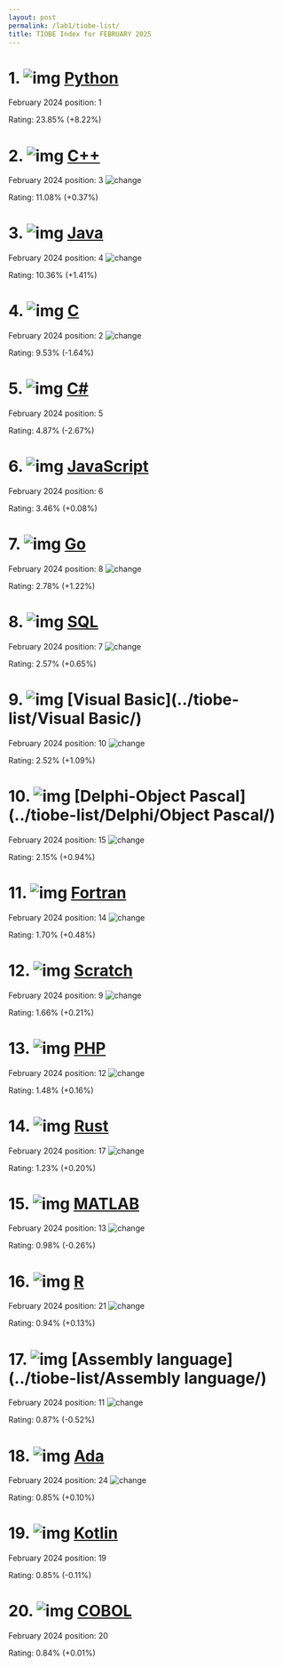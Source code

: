 ```yaml
---
layout: post
permalink: /lab1/tiobe-list/
title: TIOBE Index for FEBRUARY 2025
---
```

# 1. ![img](https://www.tiobe.com/wp-content/themes/tiobe/tiobe-index/images/Python.png) [Python](../tiobe-list/Python/)
February 2024 position: 1

Rating: 23.85% (+8.22%)

# 2. ![img](https://www.tiobe.com/wp-content/themes/tiobe/tiobe-index/images/C__.png) [C++](../tiobe-list/C++/)
February 2024 position: 3
![change](https://www.tiobe.com/wp-content/themes/tiobe/tpci/images/up.png)

Rating: 11.08% (+0.37%)

# 3. ![img](https://www.tiobe.com/wp-content/themes/tiobe/tiobe-index/images/Java.png) [Java](../tiobe-list/Java/)
February 2024 position: 4
![change](https://www.tiobe.com/wp-content/themes/tiobe/tpci/images/up.png)

Rating: 10.36% (+1.41%)

# 4. ![img](https://www.tiobe.com/wp-content/themes/tiobe/tiobe-index/images/C.png) [C](../tiobe-list/C/)
February 2024 position: 2
![change](https://www.tiobe.com/wp-content/themes/tiobe/tpci/images/down.png)

Rating: 9.53% (-1.64%)

# 5. ![img](https://www.tiobe.com/wp-content/themes/tiobe/tiobe-index/images/C_.png) [C#](../tiobe-list/C#/)
February 2024 position: 5

Rating: 4.87% (-2.67%)

# 6. ![img](https://www.tiobe.com/wp-content/themes/tiobe/tiobe-index/images/JavaScript.png) [JavaScript](../tiobe-list/JavaScript/)
February 2024 position: 6

Rating: 3.46% (+0.08%)

# 7. ![img](https://www.tiobe.com/wp-content/themes/tiobe/tiobe-index/images/Go.png) [Go](../tiobe-list/Go/)
February 2024 position: 8
![change](https://www.tiobe.com/wp-content/themes/tiobe/tpci/images/up.png)

Rating: 2.78% (+1.22%)

# 8. ![img](https://www.tiobe.com/wp-content/themes/tiobe/tiobe-index/images/SQL.png) [SQL](../tiobe-list/SQL/)
February 2024 position: 7
![change](https://www.tiobe.com/wp-content/themes/tiobe/tpci/images/down.png)

Rating: 2.57% (+0.65%)

# 9. ![img](https://www.tiobe.com/wp-content/themes/tiobe/tiobe-index/images/Visual_Basic.png) [Visual Basic](../tiobe-list/Visual Basic/)
February 2024 position: 10
![change](https://www.tiobe.com/wp-content/themes/tiobe/tpci/images/up.png)

Rating: 2.52% (+1.09%)

# 10. ![img](https://www.tiobe.com/wp-content/themes/tiobe/tiobe-index/images/Delphi_Object_Pascal.png) [Delphi-Object Pascal](../tiobe-list/Delphi/Object Pascal/)
February 2024 position: 15
![change](https://www.tiobe.com/wp-content/themes/tiobe/tpci/images/upup.png)

Rating: 2.15% (+0.94%)

# 11. ![img](https://www.tiobe.com/wp-content/themes/tiobe/tiobe-index/images/Fortran.png) [Fortran](../tiobe-list/Fortran/)
February 2024 position: 14
![change](https://www.tiobe.com/wp-content/themes/tiobe/tpci/images/up.png)

Rating: 1.70% (+0.48%)

# 12. ![img](https://www.tiobe.com/wp-content/themes/tiobe/tiobe-index/images/Scratch.png) [Scratch](../tiobe-list/Scratch/)
February 2024 position: 9
![change](https://www.tiobe.com/wp-content/themes/tiobe/tpci/images/down.png)

Rating: 1.66% (+0.21%)

# 13. ![img](https://www.tiobe.com/wp-content/themes/tiobe/tiobe-index/images/PHP.png) [PHP](../tiobe-list/PHP/)
February 2024 position: 12
![change](https://www.tiobe.com/wp-content/themes/tiobe/tpci/images/down.png)

Rating: 1.48% (+0.16%)

# 14. ![img](https://www.tiobe.com/wp-content/themes/tiobe/tiobe-index/images/Rust.png) [Rust](../tiobe-list/Rust/)
February 2024 position: 17
![change](https://www.tiobe.com/wp-content/themes/tiobe/tpci/images/up.png)

Rating: 1.23% (+0.20%)

# 15. ![img](https://www.tiobe.com/wp-content/themes/tiobe/tiobe-index/images/MATLAB.png) [MATLAB](../tiobe-list/MATLAB/)
February 2024 position: 13
![change](https://www.tiobe.com/wp-content/themes/tiobe/tpci/images/down.png)

Rating: 0.98% (-0.26%)

# 16. ![img](https://www.tiobe.com/wp-content/themes/tiobe/tiobe-index/images/R.png) [R](../tiobe-list/R/)
February 2024 position: 21
![change](https://www.tiobe.com/wp-content/themes/tiobe/tpci/images/upup.png)

Rating: 0.94% (+0.13%)

# 17. ![img](https://www.tiobe.com/wp-content/themes/tiobe/tiobe-index/images/Assembly_language.png) [Assembly language](../tiobe-list/Assembly language/)
February 2024 position: 11
![change](https://www.tiobe.com/wp-content/themes/tiobe/tpci/images/downdown.png)

Rating: 0.87% (-0.52%)

# 18. ![img](https://www.tiobe.com/wp-content/themes/tiobe/tiobe-index/images/Ada.png) [Ada](../tiobe-list/Ada/)
February 2024 position: 24
![change](https://www.tiobe.com/wp-content/themes/tiobe/tpci/images/upup.png)

Rating: 0.85% (+0.10%)

# 19. ![img](https://www.tiobe.com/wp-content/themes/tiobe/tiobe-index/images/Kotlin.png) [Kotlin](../tiobe-list/Kotlin/)
February 2024 position: 19

Rating: 0.85% (-0.11%)

# 20. ![img](https://www.tiobe.com/wp-content/themes/tiobe/tiobe-index/images/COBOL.png) [COBOL](../tiobe-list/COBOL/)
February 2024 position: 20

Rating: 0.84% (+0.01%)

